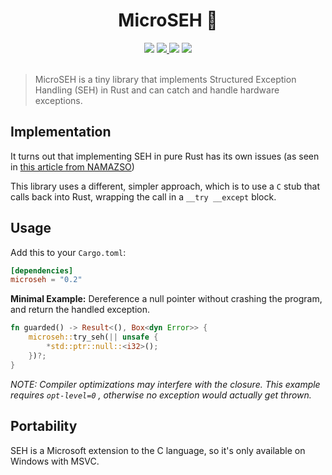 <h1 align="center">MicroSEH 🔴</h1>

<div align="center">
  <a href="https://crates.io/crates/microseh"><img src="https://img.shields.io/crates/v/microseh.svg"/></a>
  <a href="https://github.com/sonodima/microseh/actions?workflow=CI">
    <img src="https://github.com/sonodima/microseh/workflows/CI/badge.svg"/>
  </a>
  <a href="https://crates.io/crates/microseh"><img src="https://img.shields.io/crates/d/microseh?color=pink"/></a>
  <img src="https://img.shields.io/badge/license-MIT-blue.svg"/>
</div>

<br>

> MicroSEH is a tiny library that implements Structured Exception Handling (SEH) in Rust and can catch
> and handle hardware exceptions.

## Implementation

It turns out that implementing SEH in pure Rust has its own issues (as seen in
[this article from NAMAZSO](https://engineering.zeroitlab.com/2022/03/13/rust-seh))

This library uses a different, simpler approach, which is to use a `C` stub that calls back into Rust, wrapping
the call in a `__try __except` block.

## Usage

Add this to your `Cargo.toml`:

```toml
[dependencies]
microseh = "0.2"
```

__Minimal Example:__ Dereference a null pointer without crashing the program, and return the handled exception.

```rust
fn guarded() -> Result<(), Box<dyn Error>> {
    microseh::try_seh(|| unsafe {
        *std::ptr::null::<i32>();
    })?;
}
```

_NOTE: Compiler optimizations may interfere with the closure. This example requires `opt-level=0` , otherwise
no exception would actually get thrown._

## Portability

SEH is a Microsoft extension to the C language, so it's only available on Windows with MSVC.
